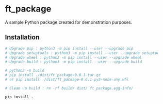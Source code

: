 # ft_package

A sample Python package created for demonstration purposes.

## Installation

```bash
# Upgrade pip : python3 -m pip install --user --upgrade pip
# Upgrade setuptools : python3 -m pip install --user --upgrade setuptools
# Upgrade wheel : python3 -m pip install --user --upgrade wheel
# Upgrade build : python3 -m pip install --user --upgrade build

# python3 -m build
# pip install ./dist/ft_package-0.0.1.tar.gz
# or pip install ./dist/ft_package-0.0.1-py3-none-any.whl

# Clean up build : rm -rf build/ dist/ ft_package.egg-info/

pip install .